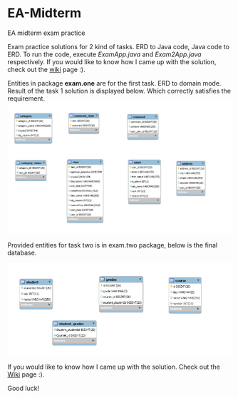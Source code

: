 # EA-Midterm
EA midterm exam practice

Exam practice solutions for 2 kind of tasks. ERD to Java code, Java code to ERD.
To run the code, execute *ExamApp.java* and *Exam2App.java* respectively.
If you would like to know how I came up with the solution, check out the <a href="https://github.com/Davaabayar/EA-Midterm/wiki" target="blank">wiki</a> page :).

Entities in package **exam.one** are for the first task. ERD to domain mode. Result of the task 1 solution is displayed below. Which correctly satisfies the requirement.
<img src="https://github.com/Davaabayar/EA-Midterm/blob/master/Exam1Result.PNG" alt="result1"/>

Provided entities for task two is in exam.two package, below is the final database.

<img src="https://github.com/Davaabayar/EA-Midterm/blob/master/Exam2Result.PNG" alt="result2"/>

If you would like to know how I came up with the solution. Check out the <a href="https://github.com/Davaabayar/EA-Midterm/wiki" target="blank">Wiki</a> page :).

Good luck!
